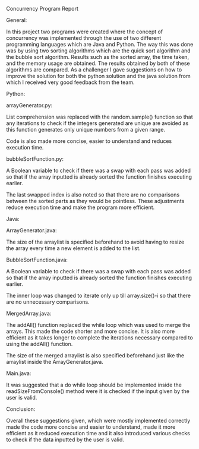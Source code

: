 Concurrency Program Report

General:

In this project two programs were created where the concept of concurrency was implemented through the use of two different programming languages which are Java and Python. The way this was done was by using two sorting algorithms which are the quick sort algorithm and the bubble sort algorithm. Results such as the sorted array, the time taken, and the memory usage are obtained. The results obtained by both of these algorithms are compared. As a challenger I gave suggestions on how to improve the solution for both the python solution and the java solution from which I received very good feedback from the team.

Python:

arrayGenerator.py:

List comprehension was replaced with the random.sample() function so that any iterations to check if the integers generated are unique are avoided as this function generates only unique numbers from a given range. 

Code is also made more concise, easier to understand and reduces execution time.

bubbleSortFunction.py:

A Boolean variable to check if there was a swap with each pass was added so that if the array inputted is already sorted the function finishes executing earlier. 

The last swapped index is also noted so that there are no comparisons between the sorted parts as they would be pointless. These adjustments reduce execution time and make the program more efficient.

Java:

ArrayGenerator.java:

The size of the arraylist is specified beforehand to avoid having to resize the array every time a new element is added to the list.

BubbleSortFunction.java:

A Boolean variable to check if there was a swap with each pass was added so that if the array inputted is already sorted the function finishes executing earlier. 

The inner loop was changed to iterate only up till array.size()-i so that there are no unnecessary comparisons.

MergedArray.java:

The addAll() function replaced the while loop which was used to merge the arrays. This made the code shorter and more concise. It is also more efficient as it takes longer to complete the iterations necessary compared to using the addAll() function. 

The size of the merged arraylist is also specified beforehand just like the arraylist inside the ArrayGenerator.java.

Main.java:

It was suggested that a do while loop should be implemented inside the readSizeFromConsole() method were it is checked if the input given by the user is valid.

Conclusion:

Overall these suggestions given, which were mostly implemented correctly made the code more concise and easier to understand, made it more efficient as it reduced execution time and it also introduced various checks to check if the data inputted by the user is valid.
